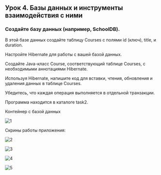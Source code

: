 ## Урок 4. Базы данных и инструменты взаимодействия с ними

### Создайте базу данных (например, SchoolDB).

В этой базе данных создайте таблицу Courses с полями id (ключ), title, и duration.

Настройте Hibernate для работы с вашей базой данных.

Создайте Java-класс Course, соответствующий таблице Courses, с необходимыми аннотациями Hibernate.

Используя Hibernate, напишите код для вставки, чтения, обновления и удаления данных в таблице Courses.

Убедитесь, что каждая операция выполняется в отдельной транзакции.

Программа находится в каталоге task2.

Контейнер с базой данных

![1]()

Скрины работы приложения:

![2]()

![3]()

![4]()

![5]()

